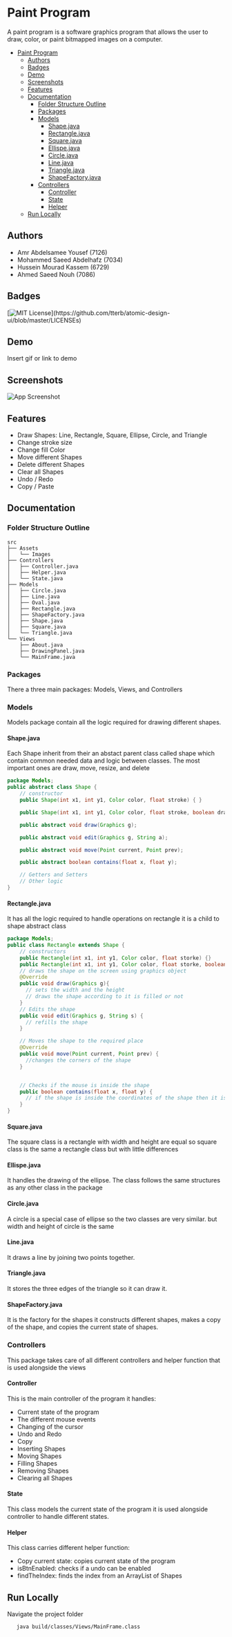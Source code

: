 # Paint Program

A paint program is a software graphics program that allows the user to draw, color, or paint bitmapped images on a computer.

- [Paint Program](#paint-program)
  - [Authors](#authors)
  - [Badges](#badges)
  - [Demo](#demo)
  - [Screenshots](#screenshots)
  - [Features](#features)
  - [Documentation](#documentation)
    - [Folder Structure Outline](#folder-structure-outline)
    - [Packages](#packages)
    - [Models](#models)
      - [Shape.java](#shapejava)
      - [Rectangle.java](#rectanglejava)
      - [Square.java](#squarejava)
      - [Ellispe.java](#ellispejava)
      - [Circle.java](#circlejava)
      - [Line.java](#linejava)
      - [Triangle.java](#trianglejava)
      - [ShapeFactory.java](#shapefactoryjava)
    - [Controllers](#controllers)
      - [Controller](#controller)
      - [State](#state)
      - [Helper](#helper)
  - [Run Locally](#run-locally)

## Authors

- Amr Abdelsamee Yousef (7126)
- Mohammed Saeed Abdelhafz (7034)
- Hussein Mourad Kassem (6729)
- Ahmed Saeed Nouh (7086)

## Badges

[![MIT License](https://img.shields.io/apm/l/atomic-design-ui.svg?)](https://github.com/tterb/atomic-design-ui/blob/master/LICENSEs)

## Demo

Insert gif or link to demo

## Screenshots

![App Screenshot](./screenshot1.png)

## Features

- Draw Shapes: Line, Rectangle, Square, Ellipse, Circle, and Triangle
- Change stroke size
- Change fill Color
- Move different Shapes
- Delete different Shapes
- Clear all Shapes
- Undo / Redo
- Copy / Paste

## Documentation

### Folder Structure Outline

```
src
├── Assets
│   └── Images
├── Controllers
│   ├── Controller.java
│   ├── Helper.java
│   └── State.java
├── Models
│   ├── Circle.java
│   ├── Line.java
│   ├── Oval.java
│   ├── Rectangle.java
│   ├── ShapeFactory.java
│   ├── Shape.java
│   ├── Square.java
│   └── Triangle.java
└── Views
    ├── About.java
    ├── DrawingPanel.java
    └── MainFrame.java
```

### Packages

There a three main packages: Models, Views, and Controllers

### Models

Models package contain all the logic required for drawing different shapes.

#### Shape.java

Each Shape inherit from their an abstact parent class called shape which contain common needed data and logic between classes. The most important ones are draw, move, resize, and delete

```java
package Models;
public abstract class Shape {
    // constructor
    public Shape(int x1, int y1, Color color, float stroke) { }

    public Shape(int x1, int y1, Color color, float stroke, boolean drawFilled) {}

    public abstract void draw(Graphics g);

    public abstract void edit(Graphics g, String a);

    public abstract void move(Point current, Point prev);

    public abstract boolean contains(float x, float y);

    // Getters and Setters
    // Other logic
}
```

#### Rectangle.java

It has all the logic required to handle operations on rectangle it is a child to shape abstract class

```java
package Models;
public class Rectangle extends Shape {
    // constructors
    public Rectangle(int x1, int y1, Color color, float storke) {}
    public Rectangle(int x1, int y1, Color color, float storke, boolean drawFilled) {}
    // draws the shape on the screen using graphics object
    @Override
    public void draw(Graphics g){
      // sets the width and the height
      // draws the shape according to it is filled or not
    }
    // Edits the shape
    public void edit(Graphics g, String s) {
      // refills the shape
    }

    // Moves the shape to the required place
    @Override
    public void move(Point current, Point prev) {
      //changes the corners of the shape
    }


    // Checks if the mouse is inside the shape
    public boolean contains(float x, float y) {
      // if the shape is inside the coordinates of the shape then it is inside
    }
}
```

#### Square.java
The square class is a rectangle with width and height are equal so square class is the same a rectangle class but with little differences

#### Ellispe.java
It handles the drawing of the ellipse. The class follows the same structures as any other class in the package

#### Circle.java
A circle is a special case of ellipse so the two classes are very similar. but width and height of circle is the same

#### Line.java
It draws a line by joining two points together.

#### Triangle.java
It stores the three edges of the triangle so it can draw it.


#### ShapeFactory.java
It is the factory for the shapes it constructs different shapes, makes a copy of the shape, and copies the current state of shapes.

### Controllers
This package takes care of all different controllers and helper function that is used alongside the views
#### Controller
This is the main controller of the program it handles:
- Current state of the program
- The different mouse events
- Changing of the cursor
- Undo and Redo
- Copy
- Inserting Shapes
- Moving Shapes
- Filling Shapes
- Removing Shapes
- Clearing all Shapes

#### State 
This class models the current state of the program it is used alongside controller to handle different states.

#### Helper 
This class carries different helper function:
- Copy current state: copies current state of the program
- isBtnEnabled: checks if a undo can be enabled
- findTheIndex: finds the index from an ArrayList of Shapes 

## Run Locally
Navigate the project folder
```bash
   java build/classes/Views/MainFrame.class
```